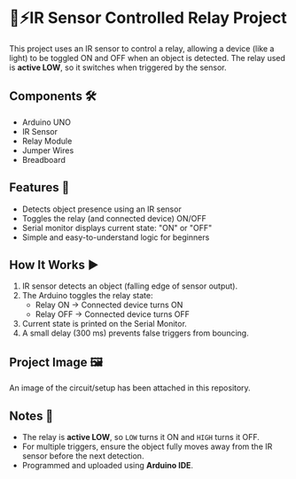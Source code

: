 #  🔴⚡IR Sensor Controlled Relay Project

This project uses an IR sensor to control a relay, allowing a device (like a light) to be toggled ON and OFF when an object is detected. The relay used is **active LOW**, so it switches when triggered by the sensor.

## Components 🛠️
- Arduino UNO 
- IR Sensor 
- Relay Module 
- Jumper Wires 
- Breadboard 

## Features 🌟
- Detects object presence using an IR sensor
- Toggles the relay (and connected device) ON/OFF
- Serial monitor displays current state: "ON" or "OFF"
- Simple and easy-to-understand logic for beginners

## How It Works ▶️
1. IR sensor detects an object (falling edge of sensor output).  
2. The Arduino toggles the relay state:
   - Relay ON → Connected device turns ON  
   - Relay OFF → Connected device turns OFF  
3. Current state is printed on the Serial Monitor.  
4. A small delay (300 ms) prevents false triggers from bouncing.

## Project Image 🖼️
An image of the circuit/setup has been attached in this repository.

## Notes 📝
- The relay is **active LOW**, so `LOW` turns it ON and `HIGH` turns it OFF.  
- For multiple triggers, ensure the object fully moves away from the IR sensor before the next detection.
- Programmed and uploaded using **Arduino IDE**.
